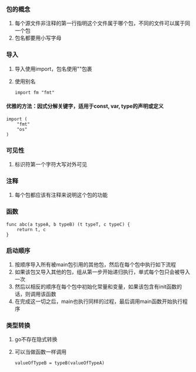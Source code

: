 ### 包的概念

1.  每个源文件非注释的第一行指明这个文件属于哪个包，不同的文件可以属于同一个包
2.  包名都要用小写字母

### 导入
1.  导入使用import，包名使用""包裹
2.  使用别名

        import fm "fmt"

#### 优雅的方法：因式分解关键字，适用于const, var, type的声明或定义

    import (
        "fmt"
        "os"
    )

### 可见性
1.  标识符第一个字符大写对外可见

### 注释
1.  每个包都应该有注释来说明这个包的功能

### 函数

    func abc(a typeA, b typeB) (t typeT, c typeC) {
        return t, c
    }

### 启动顺序
1.  按顺序导入所有被main包引用的其他包，然后在每个包中执行如下流程
2.  如果该包又导入其他的包，组从第一步开始递归执行，单式每个包只会被导入一次
3.  然后以相反的顺序在每个包中初始化常量和变量，如果该包含有init函数的话，则调用该函数
4.  在完成这一切之后，main也执行同样的过程，最后调用main函数开始执行程序

### 类型转换
1.  go不存在隐式转换
2.  可以当做函数一样调用

        valueOfTypeB = typeB(valueOfTypeA)
